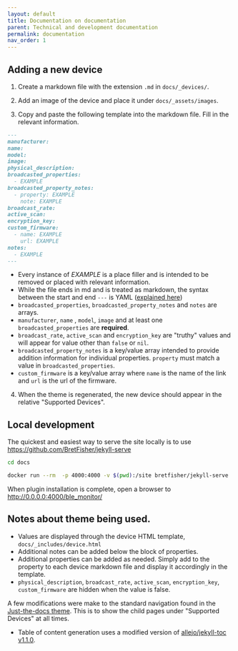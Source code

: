 ```yaml
---
layout: default
title: Documentation on documentation
parent: Technical and development documentation
permalink: documentation
nav_order: 1
---
```


## Adding a new device

1. Create a markdown file with the extension `.md` in `docs/_devices/`.

2. Add an image of the device and place it under `docs/_assets/images`.

3. Copy and paste the following template into the markdown file.  Fill in the relevant information.

```markdown
---
manufacturer:
name:
model:
image:
physical_description:
broadcasted_properties:
  - EXAMPLE
broadcasted_property_notes:
  - property: EXAMPLE
    note: EXAMPLE
broadcast_rate:
active_scan:
encryption_key:
custom_firmware:
  - name: EXAMPLE
    url: EXAMPLE
notes:
  - EXAMPLE
---

```
* Every instance of *EXAMPLE* is a place filler and is intended to be removed or placed with relevant information.
* While the file ends in md and is treated as markdown, the syntax between the start and end `---` is YAML
  ([explained here](https://github.com/jekyll/jekyll/issues/6188))
* `broadcasted_properties`, `broadcasted_property_notes` and `notes` are arrays.
* `manufacturer`, `name` , `model`, `image` and at least one `broadcasted_properties` are **required**.
* `broadcast_rate`, `active_scan` and `encryption_key` are "truthy" values and will appear for value other than `false` or `nil`.
* `broadcasted_property_notes` is a key/value array intended to provide addition information for individual properties.  `property` must match a value in `broadcasted_properties`.
* `custom_firmware` is a key/value array where `name` is the name of the link and `url` is the url of the firmware.


4.  When the theme is regenerated, the new device should appear in the relative "Supported Devices".

## Local development

The quickest and easiest way to serve the site locally is to use https://github.com/BretFisher/jekyll-serve

```bash
cd docs

docker run --rm  -p 4000:4000 -v $(pwd):/site bretfisher/jekyll-serve
```

When plugin installation is complete, open a browser to http://0.0.0.0:4000/ble_monitor/

## Notes about theme being used.

* Values are displayed through the device HTML template, `docs/_includes/device.html`
* Additional notes can be added below the block of properties.
* Additional properties can be added as needed.  Simply add to the property to each device markdown file and display it accordingly in the template.
* `physical_description`, `broadcast_rate`, `active_scan`, `encryption_key`, `custom_firmware` are hidden when the value is false.

A few modifications were make to the standard navigation found in the [Just-the-docs theme](https://github.com/pmarsceill/just-the-docs).  This is to show the child pages under "Supported Devices" at all times.
* Table of content generation uses a modified version of [allejo/jekyll-toc v1.1.0](https://github.com/allejo/jekyll-toc).
